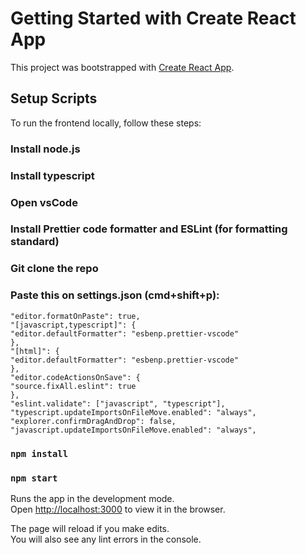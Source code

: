 # Getting Started with Create React App

This project was bootstrapped with [Create React App](https://github.com/facebook/create-react-app).

## Setup Scripts

To run the frontend locally, follow these steps:

### Install node.js

### Install typescript

### Open vsCode

### Install Prettier code formatter and ESLint (for formatting standard)

### Git clone the repo

### Paste this on settings.json (cmd+shift+p):

```
"editor.formatOnPaste": true,
"[javascript,typescript]": {
"editor.defaultFormatter": "esbenp.prettier-vscode"
},
"[html]": {
"editor.defaultFormatter": "esbenp.prettier-vscode"
},
"editor.codeActionsOnSave": {
"source.fixAll.eslint": true
},
"eslint.validate": ["javascript", "typescript"],
"typescript.updateImportsOnFileMove.enabled": "always",
"explorer.confirmDragAndDrop": false,
"javascript.updateImportsOnFileMove.enabled": "always",
```

### `npm install`

### `npm start`

Runs the app in the development mode.\
Open [http://localhost:3000](http://localhost:3000) to view it in the browser.

The page will reload if you make edits.\
You will also see any lint errors in the console.

